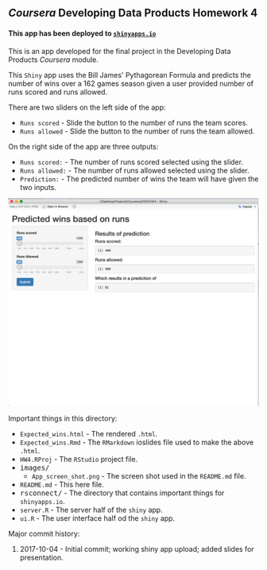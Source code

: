 ## *Coursera* Developing Data Products Homework 4

#### This app has been deployed to [`shinyapps.io`](https://butterflyology.shinyapps.io/pythagorean_expectation/)

This is an app developed for the final project in the Developing Data Products *Coursera* module.

This `Shiny` app uses the Bill James' Pythagorean Formula and predicts the number of wins over a 162 games season given a user provided number of runs scored and runs allowed.

There are two sliders on the left side of the app:

- `Runs scored` - Slide the button to the number of runs the team scores.
- `Runs allowed` - Slide the button to the number of runs the team allowed.

On the right side of the app are three outputs:

- `Runs scored:` - The number of runs scored selected using the slider.
- `Runs allowed:` - The number of runs allowed selected using the slider.
- `Prediction:` - The predicted number of wins the team will have given the two inputs.

![](images/App_screen_shot.png)


Important things in this directory:

- `Expected_wins.html` - The rendered `.html`.
- `Expected_wins.Rmd` - The `RMarkdown` ioslides file used to make the above `.html`.
- `HW4.RProj` - The `RStudio` project file.
- <kbd>images/</kbd>
  - `App_screen_shot.png` - The screen shot used in the `README.md` file.
- `README.md` - This here file.
- <kbd>rsconnect/</kbd> - The directory that contains important things for `shinyapps.io`.
- `server.R` - The server half of the `shiny` app.
- `ui.R` - The user interface half od the `shiny` app.

Major commit history:

1. 2017-10-04 - Initial commit; working shiny app upload; added slides for presentation.
